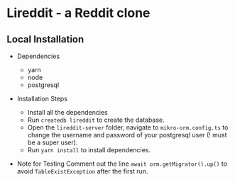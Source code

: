 # Lireddit - a Reddit clone

## Local Installation

- Dependencies

  - yarn
  - node
  - postgresql

- Installation Steps

  * Install all the dependencies
  * Run `createdb lireddit` to create the database.
  * Open the `lireddit-server` folder, navigate to `mikro-orm.config.ts` to change the username and password of your postgresql user (! must be a super user).
  * Run `yarn install` to install dependencies.

- Note for Testing
  Comment out the line `await orm.getMigrator().up()` to avoid `TableExistException` after the first run.
